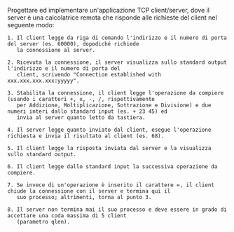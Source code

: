 Progettare ed implementare un'applicazione TCP client/server, dove il server è una calcolatrice remota che risponde alle richieste del client nel seguente modo:

    1. Il client legge da riga di comando l'indirizzo e il numero di porta del server (es. 60000), dopodiché richiede
       la connessione al server.
    
    2. Ricevuta la connessione, il server visualizza sullo standard output l'indirizzo e il numero di porta del 
       client, scrivendo "Connection established with xxx.xxx.xxx.xxx:yyyyy".
    
    3. Stabilita la connessione, il client legge l'operazione da compiere (usando i caratteri +, x, -, /, rispettivamente 
       per Addizione, Moltiplicazione, Sottrazione e Divisione) e due numeri interi dallo standard input (es. + 23 45) ed 
       invia al server quanto letto da tastiera.
    
    4. Il server legge quanto inviato dal client, esegue l'operazione richiesta e invia il risultato al client (es. 68).
    
    5. Il client legge la risposta inviata dal server e la visualizza sullo standard output.
    
    6. Il client legge dallo standard input la successiva operazione da compiere.
    
    7. Se invece di un'operazione è inserito il carattere =, il client chiude la connessione con il server e termina qui il
       suo processo; altrimenti, torna al punto 3.
    
    8. Il server non termina mai il suo processo e deve essere in grado di accettare una coda massima di 5 client 
       (parametro qlen).
